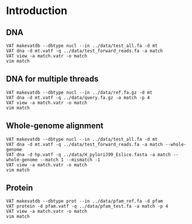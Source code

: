 # Introduction

## DNA
```console
VAT makevatdb --dbtype nucl --in ../data/test_all.fa -d mt
VAT dna -d mt.vatf -q ../data/test_forward_reads.fa -a match
VAT view -a match.vatr -o match
vim match
```
## DNA for multiple threads
```console
VAT makevatdb --dbtype nucl --in ../data/ref.fa.gz -d mt
VAT dna -d mt.vatf -q ../data/query.fa.gz -a match -p 4
VAT view -a match.vatr -o match
vim match
```
## Whole-genome alignment
```console
VAT makevatdb --dbtype nucl --in ../data/test_all.fa -d mt
VAT dna -d mt.vatf -q ../data/test_forward_reads.fa -a match --whole-genome
VAT dna -d hp.vatf -q ../data/H_pyloriJ99_Eslice.fasta -a match --whole-genome --match 1 --mismatch -1
VAT view -a match.vatr -o match
vim match
```
## Protein
```console
VAT makevatdb --dbtype prot --in ../data/pfam_ref.fa -d pfam
VAT protein -d pfam.vatf -q ../data/pfam_test.fa -a match -p 4
VAT view -a match.vatr -o match
vim match
```



